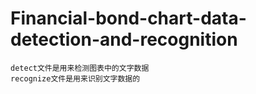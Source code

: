 Financial-bond-chart-data-detection-and-recognition
=
    detect文件是用来检测图表中的文字数据
    recognize文件是用来识别文字数据的
